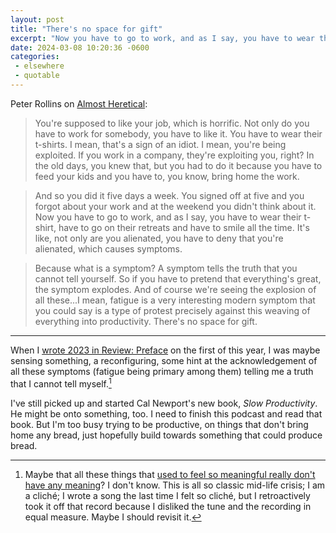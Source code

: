 ```yaml
---
layout: post
title: "There's no space for gift"
excerpt: "Now you have to go to work, and as I say, you have to wear their t-shirt, have to go on their retreats and have to smile all the time. It's like, not only are you alienated, you have to deny that you're alienated, which causes symptoms."
date: 2024-03-08 10:20:36 -0600
categories: 
 - elsewhere
 - quotable
---
```


Peter Rollins on [Almost Heretical](https://almostheretical.com/peter-rollins/ "Peter Rollins: The Philosophy of Deconstruction - Almost Heretical"):

> You're supposed to like your job, which is horrific. Not only do you have to work for somebody, you have to like it. You have to wear their t-shirts. I mean, that's a sign of an idiot. I mean, you're being exploited. If you work in a company, they're exploiting you, right? In the old days, you knew that, but you had to do it because you have to feed your kids and you have to, you know, bring home the work.

> And so you did it five days a week. You signed off at five and you forgot about your work and at the weekend you didn't think about it. Now you have to go to work, and as I say, you have to wear their t-shirt, have to go on their retreats and have to smile all the time. It's like, not only are you alienated, you have to deny that you're alienated, which causes symptoms.

> Because what is a symptom? A symptom tells the truth that you cannot tell yourself. So if you have to pretend that everything's great, the symptom explodes. And of course we're seeing the explosion of all these...I mean, fatigue is a very interesting modern symptom that you could say is a type of protest precisely against this weaving of everything into productivity. There's no space for gift.

---

When I [wrote 2023 in Review: Preface](/2024/01/01/2023-in-review-preface/ "With my first change of the new year, I unsubscribed from Cal Newport's podcast and Andrew Huberman's podcast. I'm slowly unsubscribing from some of my more productivity-related RSS feed subscriptions. I removed a bunch of the more manic productivity YouTube videos from my watch later playlist.") on the first of this year, I was maybe sensing something, a reconfiguring, some hint at the acknowledgement of all these symptoms (fatigue being primary among them) telling me a truth that I cannot tell myself.[^1]

I've still picked up and started Cal Newport's new book, _Slow Productivity_. He might be onto something, too. I need to finish this podcast and read that book. But I'm too busy trying to be productive, on things that don't bring home any bread, just hopefully build towards something that could produce bread.

[^1]: Maybe that all these things that [used to feel so meaningful really don't have any meaning](/2023/12/12/meaning-dementia/ "Life feels like it is spinning away into the distance, carried by a newer, more physically capable, and less haggard generation. I’m staring down the second half of this unremarkable life")? I don't know. This is all so classic mid-life crisis; I am a cliché; I wrote a song the last time I felt so cliché, but I retroactively took it off that record because I disliked the tune and the recording in equal measure. Maybe I should revisit it.
